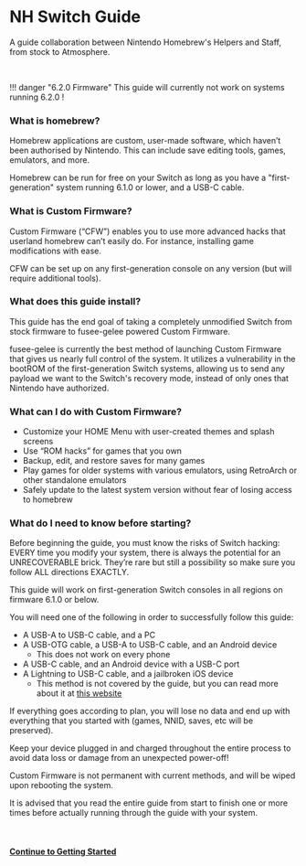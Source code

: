 # NH Switch Guide

A guide collaboration between Nintendo Homebrew's Helpers and Staff, from stock to Atmosphere.

&nbsp;

!!! danger "6.2.0 Firmware"
    This guide will currently not work on systems running 6.2.0 !

### What is homebrew?

Homebrew applications are custom, user-made software, which haven’t been authorised by Nintendo. This can include save editing tools, games, emulators, and more.

Homebrew can be run for free on your Switch as long as you have a "first-generation" system running 6.1.0 or lower, and a USB-C cable.

### What is Custom Firmware?

Custom Firmware (“CFW”) enables you to use more advanced hacks that userland homebrew can’t easily do. For instance, installing game modifications with ease.

CFW can be set up on any first-generation console on any version (but will require additional tools).

### What does this guide install?
This guide has the end goal of taking a completely unmodified Switch from stock firmware to fusee-gelee powered Custom Firmware.

fusee-gelee is currently the best method of launching Custom Firmware that gives us nearly full control of the system. It utilizes a vulnerability in the bootROM of the first-generation Switch systems, allowing us to send any payload we want to the Switch's recovery mode, instead of only ones that Nintendo have authorized.

### What can I do with Custom Firmware?

* Customize your HOME Menu with user-created themes and splash screens
* Use “ROM hacks” for games that you own
* Backup, edit, and restore saves for many games
* Play games for older systems with various emulators, using RetroArch or other standalone emulators
* Safely update to the latest system version without fear of losing access to homebrew

### What do I need to know before starting?

Before beginning the guide, you must know the risks of Switch hacking: EVERY time you modify your system, there is always the potential for an UNRECOVERABLE brick. They’re rare but still a possibility so make sure you follow ALL directions EXACTLY.

This guide will work on first-generation Switch consoles in all regions on firmware 6.1.0 or below.

You will need one of the following in order to successfully follow this guide:

- A USB-A to USB-C cable, and a PC
- A USB-OTG cable, a USB-A to USB-C cable, and an Android device
    - This does not work on every phone
- A USB-C cable, and an Android device with a USB-C port
- A Lightning to USB-C cable, and a jailbroken iOS device
    - This method is not covered by the guide, but you can read more about it at [this website](https://mologie.github.io/nxboot/)

If everything goes according to plan, you will lose no data and end up with everything that you started with (games, NNID, saves, etc will be preserved).

Keep your device plugged in and charged throughout the entire process to avoid data loss or damage from an unexpected power-off!

Custom Firmware is not permanent with current methods, and will be wiped upon rebooting the system.

It is advised that you read the entire guide from start to finish one or more times before actually running through the guide with your system.

&nbsp;

#### [Continue to Getting Started](user_guide/getting_started.md)